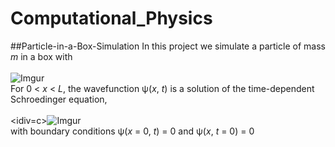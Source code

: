 # Computational_Physics
##Particle-in-a-Box-Simulation
In this project we simulate a particle of mass <i>m</i> in a box with
<br>&nbsp;<br>
![Imgur](http://i.imgur.com/A73yEuu.gif?1)
<br>
For 0 < <i>x</i> < <i>L</i>, the wavefunction &psi;(<i>x</i>, <i>t</i>) is a solution of the time-dependent Schroedinger equation,
<br>&nbsp;<br>
<idiv=c>![Imgur](http://i.imgur.com/l02xNZN.gif)</idiv>
<br>
with boundary conditions &#968;(<i>x</i> = 0, <i>t</i>) = 0 and  &#968;(<i>x</i>, <i>t</i> = 0) = 0
